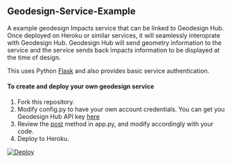 ## Geodesign-Service-Example
A example geodesign Impacts service that can be linked to Geodesign Hub. Once deployed on Heroku or similar services, it will seamlessly interoprate with Geodesign Hub. Geodesign Hub will send geometry information to the service and the service sends back impacts information to be displayed at the time of design. 

This uses Python [Flask](http://flask.pocoo.org/) and also provides basic service authentication. 

#### To create and deploy your own geodesign service
1. Fork this repository.
2. Modify config.py to have your own account credentials. You can get you Geodesign Hub API key [here](https://www.geodesignhub.com/api/token/)
3. Review the [post](https://github.com/geodesignhub/Geodesign-Service-Example/blob/master/app.py#L69) method in app.py, and modify accordingly with your code. 
4. Deploy to Heroku.

[![Deploy](https://www.herokucdn.com/deploy/button.svg)](https://heroku.com/deploy)

